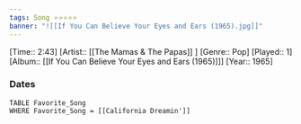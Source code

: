 ```yaml
---
tags: Song ⭐⭐⭐⭐⭐ 
banner: "![[If You Can Believe Your Eyes and Ears (1965).jpg]]"
---
```

[Time:: 2:43]
[Artist:: [[The Mamas & The Papas]] ]
[Genre:: Pop]
[Played:: 1]
[Album:: [[If You Can Believe Your Eyes and Ears (1965)]]]
[Year:: 1965]
### Dates
````dataview
TABLE Favorite_Song
WHERE Favorite_Song = [[California Dreamin']]
````